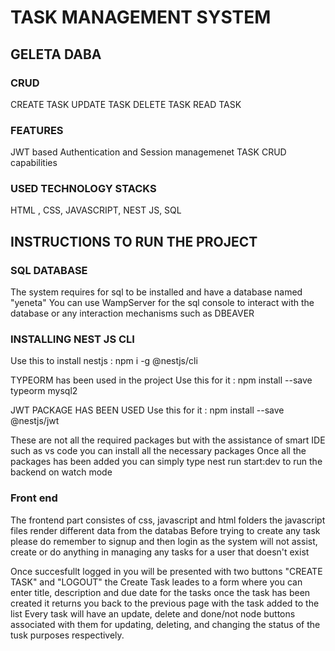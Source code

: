 # TASK MANAGEMENT SYSTEM

##  GELETA DABA

### CRUD 
CREATE TASK
UPDATE TASK
DELETE TASK
READ TASK

### FEATURES
JWT based Authentication and Session managemenet
TASK CRUD capabilities 

### USED TECHNOLOGY STACKS
HTML , CSS, JAVASCRIPT, NEST JS, SQL

## INSTRUCTIONS TO RUN THE PROJECT

### SQL DATABASE 
The system requires for sql to be installed and have a database named "yeneta" 
You can use WampServer for the sql console to interact with the database or any interaction mechanisms such as DBEAVER 

### INSTALLING NEST JS CLI

Use this to install nestjs : npm i -g @nestjs/cli

TYPEORM has been used in the project
Use this for it : npm install --save typeorm mysql2

JWT PACKAGE HAS BEEN USED 
Use this for it : npm install --save @nestjs/jwt

These are not all the required packages but with the assistance of smart IDE such as vs code you can install all the necessary packages
Once all the packages has been added you can simply type nest run start:dev to run the backend on watch mode


### Front end

The frontend part consistes of css, javascript and html folders 
the javascript files render different data from the databas
Before trying to create any task please do remember to signup and then login as the system will not assist, create or do anything
in managing any tasks for a user that doesn't exist

Once succesfullt logged in you will be presented with two buttons "CREATE TASK" and "LOGOUT" 
the Create Task leades to a form where you can enter title, description and due date for the tasks
once the task has been created it returns you back to the previous page with the task added to the list
Every task will have an update, delete and done/not node buttons associated with them for
updating, deleting, and changing the status of the tusk purposes respectively.








